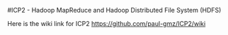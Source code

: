 #ICP2 - Hadoop MapReduce and Hadoop Distributed File System (HDFS)

Here is the wiki link for ICP2 https://github.com/paul-gmz/ICP2/wiki
